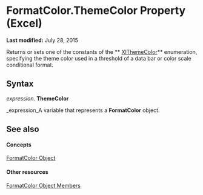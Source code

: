 
# FormatColor.ThemeColor Property (Excel)

 **Last modified:** July 28, 2015

Returns or sets one of the constants of the  ** [XlThemeColor](d19cf07f-83df-8a95-7521-756513a81372.md)** enumeration, specifying the theme color used in a threshold of a data bar or color scale conditional format.

## Syntax

 _expression_. **ThemeColor**

 _expression_A variable that represents a  **FormatColor** object.


## See also


#### Concepts


 [FormatColor Object](b7818b27-8790-ef52-c24e-8edbdcf979f2.md)
#### Other resources


 [FormatColor Object Members](4e3d955c-f9da-e83a-70dc-8ce7efa81cfb.md)
